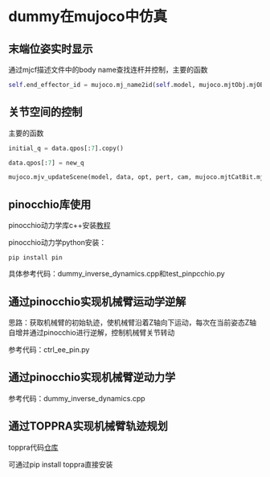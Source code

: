 # dummy在mujoco中仿真

## 末端位姿实时显示

通过mjcf描述文件中的body name查找连杆并控制，主要的函数

```python
self.end_effector_id = mujoco.mj_name2id(self.model, mujoco.mjtObj.mjOBJ_BODY, 'wrist3_link')
```

## 关节空间的控制

主要的函数

```python
initial_q = data.qpos[:7].copy()

data.qpos[:7] = new_q

mujoco.mjv_updateScene(model, data, opt, pert, cam, mujoco.mjtCatBit.mjCAT_ALL.value, scene)
```

## pinocchio库使用

pinocchio动力学库c++安装[教程](https://www.bilibili.com/opus/943181170510659585)

pinocchio动力学python安装：

```
pip install pin
```

具体参考代码：dummy_inverse_dynamics.cpp和test_pinpcchio.py

## 通过pinocchio实现机械臂运动学逆解

思路：获取机械臂的初始轨迹，使机械臂沿着Z轴向下运动，每次在当前姿态Z轴自增并通过pinocchio进行逆解，控制机械臂关节转动

参考代码：ctrl_ee_pin.py



## 通过pinocchio实现机械臂逆动力学

参考代码：dummy_inverse_dynamics.cpp

## 通过TOPPRA实现机械臂轨迹规划

toppra代码[仓库](https://github.com/hungpham2511/toppra)

可通过pip install toppra直接安装

